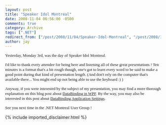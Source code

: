 ```yaml
---
layout: post
title: "Speaker Idol Montreal"
date: 2008-11-04 06:56:00 -0500
comments: true
category: Archive
tags: [".NET"]
redirect_from: ["/post/2008/11/04/Speaker-Idol-Montreal", "/post/2008/11/04/speaker-idol-montreal"]
author: jay
---
```

<!-- more -->
<p>
<font face="trebuchet ms,geneva" size="2">Yesterday, Monday 3rd, was the day of Speaker Idol Montreal.</font>
</p>
<p>
<font face="trebuchet ms,geneva" size="2">I&#39;d
like to thank every attendee for being here and listening all of these
great presentations ! Ten minutes is a format that&#39;s a bit rough
though, one&#39;s got to learn every word to be said to make a good point
during that kind of presentation length. (And don&#39;t rely on the computer
that&#39;s available there... You might end up not being able to use the
keyboard :) )</font>
</p>
<p>
<font face="trebuchet ms,geneva" size="2">Anyway, if you were interested by the subject of my
presentation, you may find a more thorough explanation on this blog
post about <a href="/post/2007/02/WPF-DataContext-and-CurrentItem.aspx" target="_blank">DataBinding in WPF</a>. By the way, you may also be interested in this post about <a href="/post/2007/02/WPF-DataBinding-and-Application-Settings.aspx" target="_blank">DataBinding Application Settings</a>. </font>
</p>
<p>
<font face="trebuchet ms,geneva" size="2">See you next time in the .NET Montreal User Group !</font>
</p>

{% include imported_disclaimer.html %}
